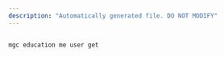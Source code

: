 ```yaml
---
description: "Automatically generated file. DO NOT MODIFY"
---
```


```cli

mgc education me user get

```